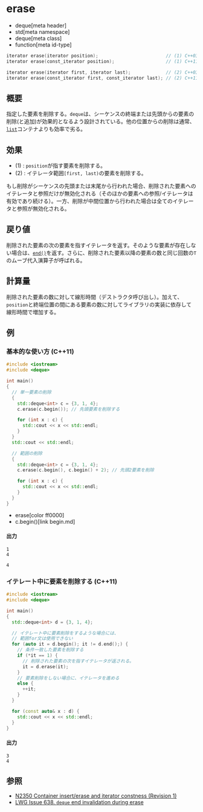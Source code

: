 # erase
* deque[meta header]
* std[meta namespace]
* deque[meta class]
* function[meta id-type]

```cpp
iterator erase(iterator position);                         // (1) C++03
iterator erase(const_iterator position);                   // (1) C++11

iterator erase(iterator first, iterator last);             // (2) C++03
iterator erase(const_iterator first, const_iterator last); // (2) C++11
```

## 概要
指定した要素を削除する。`deque`は、シーケンスの終端または先頭からの要素の削除(と追加)が効果的となるよう設計されている。他の位置からの削除は通常、[`list`](/reference/list/list.md)コンテナよりも効率で劣る。


## 効果
- (1) : `position`が指す要素を削除する。
- (2) : イテレータ範囲`[first, last)`の要素を削除する。

もし削除がシーケンスの先頭または末尾から行われた場合、削除された要素へのイテレータと参照だけが無効化される（そのほかの要素への参照/イテレータは有効であり続ける）。一方、削除が中間位置から行われた場合は全てのイテレータと参照が無効化される。


## 戻り値
削除された要素の次の要素を指すイテレータを返す。そのような要素が存在しない場合は、[`end()`](end.md)を返す。さらに、削除された要素以降の要素の数と同じ回数の`T`のムーブ代入演算子が呼ばれる。


## 計算量
削除された要素の数に対して線形時間（デストラクタ呼び出し）。加えて、`position`と終端位置の間にある要素の数に対してライブラリの実装に依存して線形時間で増加する。


## 例
### 基本的な使い方 (C++11)
```cpp example
#include <iostream>
#include <deque>

int main()
{
  // 単一要素の削除
  {
    std::deque<int> c = {3, 1, 4};
    c.erase(c.begin()); // 先頭要素を削除する

    for (int x : c) {
      std::cout << x << std::endl;
    }
  }
  std::cout << std::endl;

  // 範囲の削除
  {
    std::deque<int> c = {3, 1, 4};
    c.erase(c.begin(), c.begin() + 2); // 先頭2要素を削除

    for (int x : c) {
      std::cout << x << std::endl;
    }
  }
}
```
* erase[color ff0000]
* c.begin()[link begin.md]

#### 出力
```
1
4

4
```

### イテレート中に要素を削除する (C++11)
```cpp example
#include <iostream>
#include <deque>

int main()
{
  std::deque<int> d = {3, 1, 4};

  // イテレート中に要素削除をするような場合には、
  // 範囲for文は使用できない
  for (auto it = d.begin(); it != d.end();) {
    // 条件一致した要素を削除する
    if (*it == 1) {
      // 削除された要素の次を指すイテレータが返される。
      it = d.erase(it);
    }
    // 要素削除をしない場合に、イテレータを進める
    else {
      ++it;
    }
  }

  for (const auto& x : d) {
    std::cout << x << std::endl;
  }
}
```

#### 出力
```
3
4
```

## 参照
- [N2350 Container insert/erase and iterator constness (Revision 1)](http://www.open-std.org/jtc1/sc22/wg21/docs/papers/2007/n2350.pdf)
- [LWG Issue 638. `deque` end invalidation during erase](http://www.open-std.org/jtc1/sc22/wg21/docs/lwg-defects.html#638)
